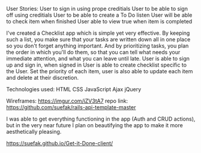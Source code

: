 User Stories:
  User to sign in using prope creditials
  User to be able to sign off using creditials
  User to be able to create a To Do listen
  User will be able to check item when finished
  User able to view true when item is completed

I've created a Checklist app which is simple yet very effective.
By keeping such a list, you make sure that your tasks are written down all in one place so you don't forget anything important. And by prioritizing tasks, you plan the order in which you'll do them, so that you can tell what needs your immediate attention, and what you can leave until late.
User is able to sign up and sign in, when signed in User is able to create checklist specific to the User. Set the priority of each item, user is also able to update each item and delete at their discretion.


Technologies used: HTML
CSS
JavaScript
Ajax
jQuery

Wireframes: https://imgur.com/iZV3tA7
repo link: https://github.com/suefak/rails-api-template-master

 I was able to get everything functioning in the app (Auth and CRUD actions), but in the very near future I plan on beautifying the app to make it more aesthetically pleasing.





https://suefak.github.io/Get-it-Done-client/
